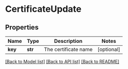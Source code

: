 # CertificateUpdate

## Properties
Name | Type | Description | Notes
------------ | ------------- | ------------- | -------------
**key** | **str** | The certificate name | [optional] 

[[Back to Model list]](../README.md#documentation-for-models) [[Back to API list]](../README.md#documentation-for-api-endpoints) [[Back to README]](../README.md)

